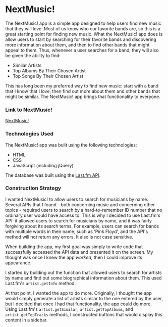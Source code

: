 # NextMusic!

The NextMusic! app is a simple app designed to help users find new music that they will love. Most of us know who our favorite bands are, so this is a great starting point for finding new music. What the NextMusic! app does is allow users to start by searching for their favorite bands and discovering more information about them, and then to find other bands that might appeal to them. Thus, whenever a user searches for a band, they will also be given the ability to find:

* Similar Artists
* Top Albums By Their Chosen Artist
* Top Songs By Their Chosen Artist

This has long been my preferred way to find new music: start with a band that I know that I love, then find out more about them and other bands that might be similar. The NextMusic! app brings that functionality to everyone.

### Link to NextMusic!

[NextMusic!](https://johnrobertmahlan.github.io/)

### Technologies Used

The NextMusic! app was built using the following technologies:

* HTML
* CSS
* JavaScript (including jQuery)

The database was built using the [Last.fm API](https://www.last.fm/api/intro).

### Construction Strategy

I wanted NextMusic! to allow users to search for musicians by name. Several APIs that I found - both concerning music and concerning other topics - required users to search by a hard-to-remember ID number that no ordinary user would have access to. This is why I decided to use Last.fm's API: it allowed users to search for musicians by name, and it was fairly forgiving about its search terms. For example, users can search for bands with multiple words in their name, such as 'Pink Floyd', and the API's method will not return any errors. It also is not case sensitive.

When building the app, my first goal was simply to write code that successfully accessed the API data and presented it on the screen. My thought was once I knew the app *worked*, then I could improve its appearance. 

I started by building out the function that allowed users to search for artists by name and find out some biographical information about them. This used Last.fm's `artist.getInfo` method.

At that point, I wanted the app to do more. Originally, I thought the app would simply generate a list of artists similar to the one entered by the user, but I decided that once I had that functionality, the app could do more. Using Last.fm's `artist.getSimilar`,  `artist.getTopAlbums`, and `artist.getTopTracks` methods, I constructed buttons that would display this content in a sidebar.